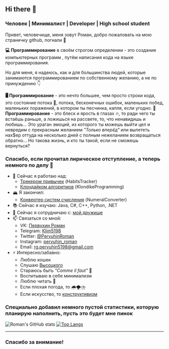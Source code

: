 ## Hi there 👋

### Человек | Минималист | Developer | High school student 

<!--
**RomanPervuhin/RomanPervuhin** is a ✨ _special_ ✨ repository because its `README.md` (this file) appears on your GitHub profile.

Here are some ideas to get you started:

- 🔭 I’m currently working on ...
- 🌱 I’m currently learning ...
- 👯 I’m looking to collaborate on ...
- 🤔 I’m looking for help with ...
- 💬 Ask me about ...
- 📫 How to reach me: ...
- 😄 Pronouns: ...
- ⚡ Fun fact: ...
-->

Привет, человечище, меня зовут Роман, добро пожаловать на мою страничку github, погнали 🚀

**💻 Программирование** в своём строгом определении - это создание компьютерных программ , путём написания кода на языке программирования.

Но для меня, я надеюсь, как и для большинства людей, которые занимаются программированием по собственному желанию, а не по принуждению 👇

**🖥 Программирование** - это нечто большее, чем просто строки кода, это состояние потока 🌊, потока, бесконечных ошибок, маленьких побед, маленьких поражений, в котором ты песчинка, капля, если угодно. **📱 Программирование** - это блеск и ярость в глазах 🔥, то ради чего ты встаёшь раньше, а ложишься на рассвете, то, что ненавидишь и любишь... Это ураган эмоций, из которого ты можешь выйти цел и невредим с прекрасным желанием *"Только вперёд"* или вылететь нах$ер оттуда на несколько дней с полным нежеланием возвращаться обратно... Но такова жизнь, и кто ты такой, если не сможешь вернуться? 

### Спасибо, если прочитал лирическое отступление, а теперь немного по делу 🧐

* 🚀 Сейчас я работаю над: 
  * [Трекером привычек](https://github.com/PervuhinRoman/CSharpHabitsTracker) (HabitsTracker)
  * [Клондайком алгоритмов](https://github.com/PervuhinRoman/KlondikeProgramming) (KlondikeProgramming)
* 🏔 Я закончил:
  * [Конвертер систем счисления](https://github.com/PervuhinRoman/CSharpNumeralConverter) (NumeralConverter)
* 📚 Сейчас я изучаю: Java, C#, C++, Python, .NET
* 🤝 Сейчас я сотрудничаю с: [мой дружище](https://github.com/DpoofikD)
* 📫 Связаться со мной:
  * VK: [Первухин Роман](https://vk.com/id469773080)
  * Telegram: [Klim5198](https://t.me/Klim5198)
  * Twitter: [@PervuhinRoman](https://twitter.com/PervuhinRoman)
  * Instagram: [pervuhin_roman](https://www.instagram.com/pervuhin_roman)
  * Email: rg.pervuhin5198@gmail.com
* ⚡ Интересно/забавно: 
  * Люблю кошек
  * Слушаю [Высоцкого](https://ru.wikipedia.org/wiki/%D0%92%D1%8B%D1%81%D0%BE%D1%86%D0%BA%D0%B8%D0%B9,_%D0%92%D0%BB%D0%B0%D0%B4%D0%B8%D0%BC%D0%B8%D1%80_%D0%A1%D0%B5%D0%BC%D1%91%D0%BD%D0%BE%D0%B2%D0%B8%D1%87)
  * Стараюсь быть *"Comme il faut"* 🎩
  * Воспитываю в себе минимализм
  * Люблю читать 📙
  * Если плохая погода, то 🌧🌪⛈
  * Если искусство, то [конструктивизм](https://ru.wikipedia.org/wiki/%D0%9A%D0%BE%D0%BD%D1%81%D1%82%D1%80%D1%83%D0%BA%D1%82%D0%B8%D0%B2%D0%B8%D0%B7%D0%BC_(%D0%B8%D1%81%D0%BA%D1%83%D1%81%D1%81%D1%82%D0%B2%D0%BE))

### Специально добавил немного пустой статистики, которую планирую наполнить, пусть это будет мне пинок

![Roman's GitHub stats](https://github-readme-stats.vercel.app/api?username=PervuhinRoman&hide=contribs&show_icons=true)
[![Top Langs](https://github-readme-stats.vercel.app/api/top-langs/?username=PervuhinRoman&layout=compact)](https://github.com/RomanPervuhin/github-readme-stats) 
 
---
### Спасибо за внимание! ###
